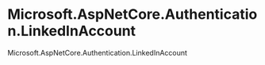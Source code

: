 # Microsoft.AspNetCore.Authentication.LinkedInAccount
Microsoft.AspNetCore.Authentication.LinkedInAccount
